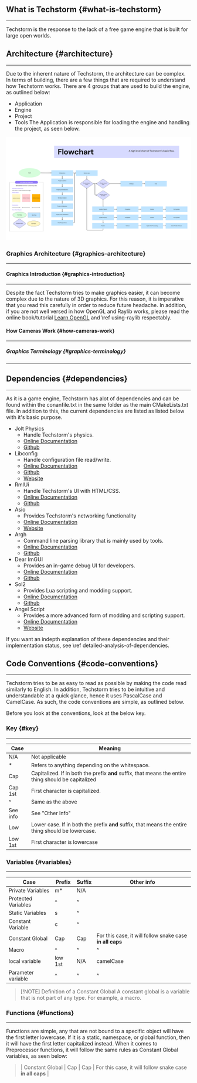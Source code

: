 ## What is Techstorm {#what-is-techstorm}

---

Techstorm is the response to the lack of a free game engine that is built for large open worlds.  

## Architecture {#architecture}

---

Due to the inherent nature of Techstorm, the architecture can be complex. In terms of building, there are a few things that are required to understand how Techstorm works. There are 4 groups that are used to build the engine, as outlined below:
- Application
- Engine
- Project
- Tools
The Application is responsible for loading the engine and handling the project, as seen below. 

![Game Engine Application Flow Chart](flowchart.png "Techstorm's high level flow chart")

### Graphics Architecture {#graphics-architecture}

---

#### Graphics Introduction {#graphics-introduction}

---

Despite the fact Techstorm tries to make graphics easier, it can become complex due to the nature of 3D graphics. For this reason, it is imperative that you read this carefully in order to reduce future headache. In addition, if you are not well versed in how OpenGL and Raylib works, please read the online book/tutorial [Learn OpenGL](https://learnopengl.com/) and \ref using-raylib respectably.  


#### How Cameras Work {#how-cameras-work}

---

##### Graphics Terminology {#graphics-terminology}

---

## Dependencies {#dependencies}

---

As it is a game engine, Techstorm has alot of dependencies and can be found within the conanfile.txt in the same folder as the main CMakeLists.txt file. In addition to this, the current dependencies are listed as listed below with it's basic purpose. 

* Jolt Physics
	* Handle Techstorm's physics. 
	* [Online Documentation](https://jrouwe.github.io/JoltPhysics/index.html)
	* [Github](https://github.com/jrouwe/JoltPhysics/tree/master)
* Libconfig
	* Handle configuration file read/write.
	* [Online Documentation](http://hyperrealm.github.io/libconfig/libconfig_manual.html)
	* [Github](https://github.com/hyperrealm/libconfig)
	* [Website](http://hyperrealm.github.io/libconfig/)
* RmlUi
	* Handle Techstorm's UI with HTML/CSS.
	* [Online Documentation](https://mikke89.github.io/RmlUiDoc/)
	* [Github](https://github.com/mikke89/RmlUi)
* Asio
	* Provides Techstorm's networking functionality
	* [Online Documentation](https://think-async.com/Asio/asio-1.30.2/doc/)
	* [Website](https://think-async.com/Asio/)
* Argh
	* Command line parsing library that is mainly used by tools. 
	* [Online Documentation](https://github.com/adishavit/argh/blob/master/README.md)
	* [Github](https://github.com/adishavit/argh)
* Dear ImGUI
	* Provides an in-game debug UI for developers.
	* [Online Documentation](https://github.com/ocornut/imgui/wiki)
	* [Github](https://github.com/ocornut/imgui)
* Sol2
	* Provides Lua scripting and modding support.
	* [Online Documentation](https://sol2.readthedocs.io/en/latest/)
	* [Github](https://github.com/ThePhD/sol2)
* Angel Script
	* Provides a more advanced form of modding and scripting support.
	* [Online Documentation](https://www.angelcode.com/angelscript/documentation.html)
	* [Website](https://www.angelcode.com/angelscript/)

If you want an indepth explanation of these dependencies and their implementation status, see \ref detailed-analysis-of-dependencies. 

## Code Conventions {#code-conventions}

---

Techstorm tries to be as easy to read as possible by making the code read similarly to English. In addition, Techstorm tries to be intuitive and understandable at a quick glance, hence it uses PascalCase and CamelCase. As such, the code conventions are simple, as outlined below. 

Before you look at the conventions, look at the below key. 

### Key {#key}

---

| Case     | Meaning                                                                                              |
| -------- | ---------------------------------------------------------------------------------------------------- |
| N/A      | Not applicable                                                                                       |
| *        | Refers to anything depending on the whitespace.                                                      |
| Cap      | Capitalized. If in both the prefix **and** suffix, that means the entire thing should be capitalized |
| Cap 1st  | First character is capitalized.                                                                      |
| ^        | Same as the above                                                                                    |
| See info | See "Other Info"                                                                                     |
| Low      | Lower case. If in both the prefix **and** suffix, that means the entire thing should be lowercase.   |
| Low 1st  | First character is lowercase                                                                         |

### Variables {#variables}

---

| Case                | Prefix  | Suffix | Other info                                               |
| ------------------- | ------- | ------ | -------------------------------------------------------- |
| Private Variables   | m*      | N/A    |                                                          |
| Protected Variables | ^       | ^      |                                                          |
| Static Variables    | s       | ^      |                                                          |
| Constant Variable   | c       | ^      |                                                          |
| Constant Global     | Cap     | Cap    | For this case, it will follow snake case **in all caps** |
| Macro               | ^       | ^      | ^                                                        |
| local variable      | low 1st | N/A    | camelCase                                                |
| Parameter variable  | ^       | ^      | ^                                                        |

> [!NOTE] Definition of a Constant Global
> A constant global is a variable that is not part of any type. For example, a macro.

### Functions {#functions}

---

Functions are simple, any that are not bound to a specific object will have the first letter lowercase. If it is a static, namespace, or global function, then it will have the first letter capitalized instead. When it comes to Preprocessor functions, it will follow the same rules as Constant Global variables, as seen below:

>  | Constant Global     | Cap     | Cap    | For this case, it will follow snake case **in all caps** |


